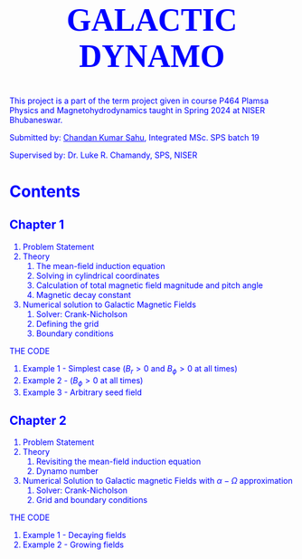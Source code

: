 <font color="blue"><b><h1 style="font-size:4em; font-family:serif"><center>GALACTIC DYNAMO</center></h1></b>

This project is a part of the term project given in course P464 Plamsa Physics and Magnetohydrodynamics taught in Spring 2024 at NISER Bhubaneswar.

Submitted by: <u>Chandan Kumar Sahu</u>, Integrated MSc. SPS batch 19

Supervised by: Dr. Luke R. Chamandy, SPS, NISER

# Contents

## Chapter 1
1. Problem Statement
2. Theory
    1. The mean-field induction equation
    2. Solving in cylindrical coordinates
    3. Calculation of total magnetic field magnitude and pitch angle
    4. Magnetic decay constant
4. Numerical solution to Galactic Magnetic Fields
    1. Solver: Crank-Nicholson
    2. Defining the grid 
    3. Boundary conditions

THE CODE
1. Example 1 - Simplest case ($B_r>0$ and $B_\phi>0$ at all times)
2. Example 2 - ($B_\phi>0$ at all times)
3. Example 3 - Arbitrary seed field

## Chapter 2
1. Problem Statement
2. Theory
    1. Revisiting the mean-field induction equation
    2. Dynamo number
4. Numerical Solution to Galactic magnetic Fields with $\alpha-\Omega$ approximation
    1. Solver: Crank-Nicholson
    2. Grid and boundary conditions

THE CODE
1. Example 1 - Decaying fields
1. Example 2 - Growing fields
